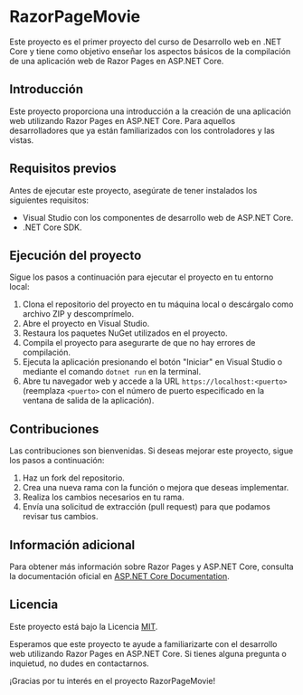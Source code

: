 # RazorPageMovie

Este proyecto es el primer proyecto del curso de Desarrollo web en .NET Core y tiene como objetivo enseñar los aspectos básicos de la compilación de una aplicación web de Razor Pages en ASP.NET Core.

## Introducción
Este proyecto proporciona una introducción a la creación de una aplicación web utilizando Razor Pages en ASP.NET Core. Para aquellos desarrolladores que ya están familiarizados con los controladores y las vistas.

## Requisitos previos
Antes de ejecutar este proyecto, asegúrate de tener instalados los siguientes requisitos:
- Visual Studio con los componentes de desarrollo web de ASP.NET Core.
- .NET Core SDK.

## Ejecución del proyecto
Sigue los pasos a continuación para ejecutar el proyecto en tu entorno local:

1. Clona el repositorio del proyecto en tu máquina local o descárgalo como archivo ZIP y descomprímelo.
2. Abre el proyecto en Visual Studio.
3. Restaura los paquetes NuGet utilizados en el proyecto.
4. Compila el proyecto para asegurarte de que no hay errores de compilación.
5. Ejecuta la aplicación presionando el botón "Iniciar" en Visual Studio o mediante el comando `dotnet run` en la terminal.
6. Abre tu navegador web y accede a la URL `https://localhost:<puerto>` (reemplaza `<puerto>` con el número de puerto especificado en la ventana de salida de la aplicación).

## Contribuciones
Las contribuciones son bienvenidas. Si deseas mejorar este proyecto, sigue los pasos a continuación:

1. Haz un fork del repositorio.
2. Crea una nueva rama con la función o mejora que deseas implementar.
3. Realiza los cambios necesarios en tu rama.
4. Envía una solicitud de extracción (pull request) para que podamos revisar tus cambios.

## Información adicional
Para obtener más información sobre Razor Pages y ASP.NET Core, consulta la documentación oficial en [ASP.NET Core Documentation](https://docs.microsoft.com/aspnet/core).

## Licencia
Este proyecto está bajo la Licencia [MIT](LICENSE).

Esperamos que este proyecto te ayude a familiarizarte con el desarrollo web utilizando Razor Pages en ASP.NET Core. Si tienes alguna pregunta o inquietud, no dudes en contactarnos.

¡Gracias por tu interés en el proyecto RazorPageMovie!
